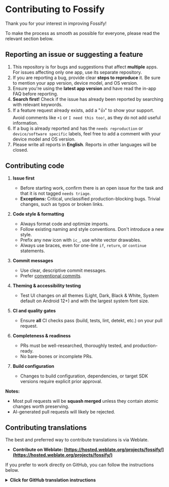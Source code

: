 # Contributing to Fossify

Thank you for your interest in improving Fossify! 

To make the process as smooth as possible for everyone, please read the relevant section below.

## Reporting an issue or suggesting a feature

1.  This repository is for bugs and suggestions that affect **multiple** apps. For issues affecting only one app, use its separate repository.
2.  If you are reporting a bug, provide clear **steps to reproduce** it. Be sure to mention your app version, device model, and OS version.
3.  Ensure you're using the **latest app version** and have read the in-app FAQ before reporting.
4.  **Search first!** Check if the issue has already been reported by searching with relevant keywords.
5.  If a feature request already exists, add a "👍" to show your support. Avoid comments like `+1` or `I need this too!`, as they do not add useful information.
6.  If a bug is already reported and has the `needs reproduction` or `device/software specific` labels, feel free to add a comment with your device model and OS version.
7.  Please write all reports in **English**. Reports in other languages will be closed.

## Contributing code

1. **Issue first**

   - Before starting work, confirm there is an open issue for the task and that it is not tagged `needs triage`.
   - **Exceptions:** Critical, unclassified production-blocking bugs. Trivial changes, such as typos or broken links.

2. **Code style & formatting**

   - Always format code and optimize imports.
   - Follow existing naming and style conventions. Don't introduce a new style.
   - Prefix any new icon with `ic_`, use white vector drawables.
   - Always use braces, even for one-line `if`, `return`, or `continue` statements.

3. **Commit messages**

   - Use clear, descriptive commit messages.
   - Prefer [conventional commits](https://www.conventionalcommits.org/en/v1.0.0/#specification).

4. **Theming & accessibility testing**

   - Test UI changes on all themes (Light, Dark, Black & White, System default on Android 12+) and with the largest system font size.

5. **CI and quality gates**

   - Ensure **all** CI checks pass (build, tests, lint, detekt, etc.) on your pull request.

6. **Completeness & readiness**

   - PRs must be well-researched, thoroughly tested, and production-ready.
   - No bare-bones or incomplete PRs.

7. **Build configuration**

   - Changes to build configuration, dependencies, or target SDK versions require explicit prior approval.

**Notes:** 
 - Most pull requests will be **squash merged** unless they contain atomic changes worth preserving.
 - AI-generated pull requests will likely be rejected.

## Contributing translations

The best and preferred way to contribute translations is via Weblate.

- **Contribute on Weblate: [https://hosted.weblate.org/projects/fossify/](https://hosted.weblate.org/projects/fossify/)**

If you prefer to work directly on GitHub, you can follow the instructions below.

<details>
<summary><b>Click for GitHub translation instructions</b></summary>

### Editing an existing language file
1.  Log in to GitHub and navigate to the target language file (e.g., `app/src/main/res/values-es/strings.xml`).
2.  Click the pencil icon to edit the file.
3.  Modify only the text between `>` and `</string>`. Do **not** change the `name="..."` attribute or any comments.
4.  Escape any apostrophes with a backslash (`\'`).
5.  Add a clear commit message (e.g., "Update Spanish strings").
6.  Click **Propose file change**, then **Create pull request**.

### Adding a new language file
1.  Log in to GitHub and navigate to `app/src/main/res` in the app's repository.
2.  Click **Create new file**.
3.  In the path box, type the folder path `values-<language_code>/` (e.g., `values-de/` for German).
4.  Name the file `strings.xml`.
5.  Copy the entire contents of the default `app/src/main/res/values/strings.xml` into your new file.
6.  Translate the strings, making sure to escape apostrophes (`\'`).
7.  Add a clear commit message (e.g., "Add German translations").
8.  Press **Propose new file**, then **Create pull request**.

</details>
